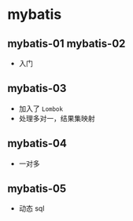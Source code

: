 # mybatis

## mybatis-01 mybatis-02

- 入门

## mybatis-03

- 加入了 `Lombok`
- 处理多对一，结果集映射



## mybatis-04

- 一对多



## mybatis-05

- 动态 sql